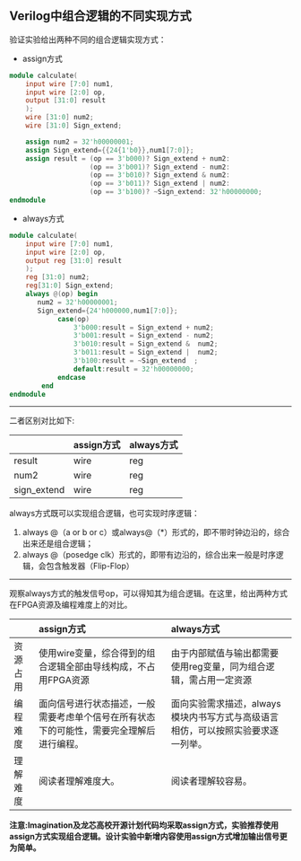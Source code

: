 ## Verilog中组合逻辑的不同实现方式

验证实验给出两种不同的组合逻辑实现方式：

* assign方式

```verilog
module calculate(
    input wire [7:0] num1,
    input wire [2:0] op,
    output [31:0] result
    );
    wire [31:0] num2;
    wire [31:0] Sign_extend;

    assign num2 = 32'h00000001;
    assign Sign_extend={{24{1'b0}},num1[7:0]};
    assign result = (op == 3'b000)? Sign_extend + num2:
                    (op == 3'b001)? Sign_extend - num2:
                    (op == 3'b010)? Sign_extend & num2:
                    (op == 3'b011)? Sign_extend | num2:
                    (op == 3'b100)? ~Sign_extend: 32'h00000000;
endmodule
```

* always方式

```verilog
module calculate(
    input wire [7:0] num1,
    input wire [2:0] op,
    output reg [31:0] result
    );
    reg [31:0] num2;
    reg[31:0] Sign_extend;
    always @(op) begin
       num2 = 32'h00000001;
       Sign_extend={24'h000000,num1[7:0]};
            case(op)
                3'b000:result = Sign_extend + num2;
                3'b001:result = Sign_extend - num2; 
                3'b010:result = Sign_extend &  num2;
                3'b011:result = Sign_extend |  num2;
                3'b100:result = ~Sign_extend  ;          
                default:result = 32'h00000000;
            endcase
        end
endmodule
```

---

二者区别对比如下:

|  | assign方式 | always方式 |
| :--- | :--- | :--- |
| result | wire | reg |
| num2 | wire | reg |
| sign\_extend | wire | reg |

always方式既可以实现组合逻辑，也可实现时序逻辑：

1. always @（a or b or c）或always@（\*）形式的，即不带时钟边沿的，综合出来还是组合逻辑；
2. always @（posedge clk）形式的，即带有边沿的，综合出来一般是时序逻辑，会包含触发器（Flip-Flop）

---

观察always方式的触发信号op，可以得知其为组合逻辑。在这里，给出两种方式在FPGA资源及编程难度上的对比。

|  | assign方式 | always方式 |
| :--- | :--- | :--- |
| 资源占用 | 使用wire变量，综合得到的组合逻辑全部由导线构成，不占用FPGA资源 | 由于内部赋值与输出都需要使用reg变量，同为组合逻辑，需占用一定资源 |
| 编程难度 | 面向信号进行状态描述，一般需要考虑单个信号在所有状态下的可能性，需要完全理解后进行编程。 | 面向实验需求描述，always模块内书写方式与高级语言相仿，可以按照实验要求逐一列举。 |
| 理解难度 | 阅读者理解难度大。 | 阅读者理解较容易。 |

**注意:Imagination及龙芯高校开源计划代码均采取assign方式，实验推荐使用assign方式实现组合逻辑。设计实验中新增内容使用assign方式增加输出信号更为简单。**

